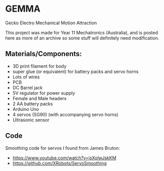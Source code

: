 # GEMMA
Gecko Electro Mechanical Motion Attraction

This project was made for Year 11 Mechatronics (Australia), and is posted here as more of an archive so some stuff will definitely need modification.

## Materials/Components:
- 3D print filament for body
- super glue (or equivalent) for battery packs and servo horns
- Lots of wires
- PCB 
- DC Barrel jack
- 5V regulator for power supply
- Female and Male headers
- 2 AA battery packs
- Arduino Uno
- 4 servos (SG90) (with accompanying servo horns)
- Ultrasonic sensor



## Code
Smoothing code for servos I found from James Bruton:
- https://www.youtube.com/watch?v=jsXolwJskKM
- https://github.com/XRobots/ServoSmoothing
